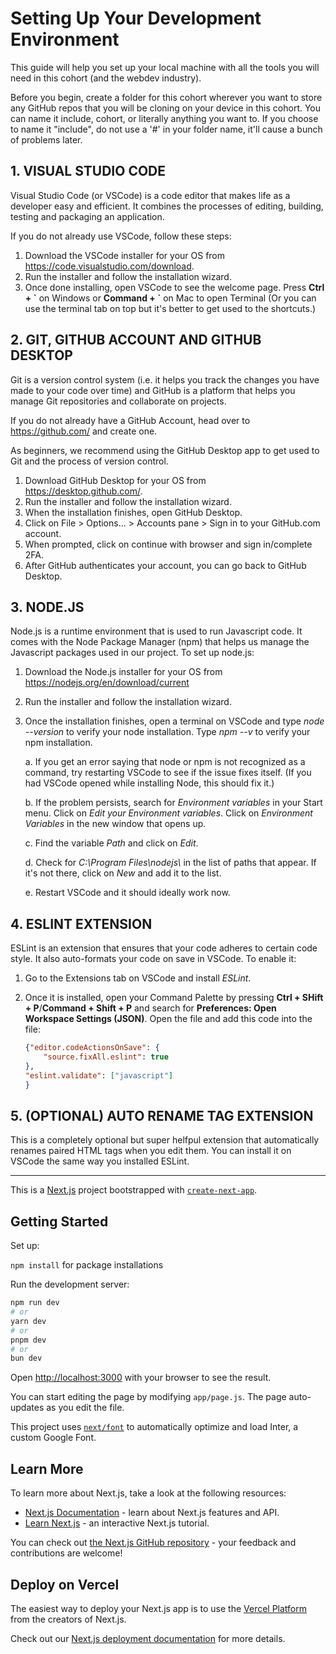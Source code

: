 # Setting Up Your Development Environment
This guide will help you set up your local machine with all the tools you will need in this cohort (and the webdev industry).

Before you begin, create a folder for this cohort wherever you want to store any GitHub repos that you will be cloning on your device in this cohort. You can name it include, cohort, or literally anything you want to. If you choose to name it "include", do not use a '#' in your folder name, it'll cause a bunch of problems later. 


## 1. VISUAL STUDIO CODE
Visual Studio Code (or VSCode) is a code editor that makes life as a developer easy and efficient. It combines the processes of editing, building, testing and packaging an application.

If you do not already use VSCode, follow these steps:
1. Download the VSCode installer for your OS from https://code.visualstudio.com/download.
2. Run the installer and follow the installation wizard.
3. Once done installing, open VSCode to see the welcome page. Press **Ctrl + \`** on Windows or **Command + \`** on Mac to open Terminal (Or you can use the terminal tab on top but it's better to get used to the shortcuts.)


## 2. GIT, GITHUB ACCOUNT AND GITHUB DESKTOP
Git is a version control system (i.e. it helps you track the changes you have made to your code over time) and GitHub is a platform that helps you manage Git repositories and collaborate on projects.

If you do not already have a GitHub Account, head over to https://github.com/ and create one. 

As beginners, we recommend using the GitHub Desktop app to get used to Git and the process of version control.
1. Download GitHub Desktop for your OS from https://desktop.github.com/.
2. Run the installer and follow the installation wizard.
3. When the installation finishes, open GitHub Desktop.
4. Click on File > Options... > Accounts pane > Sign in to your GitHub.com account.
5. When prompted, click on continue with browser and sign in/complete 2FA. 
6. After GitHub authenticates your account, you can go back to GitHub Desktop.


## 3. NODE.JS
Node.js is a runtime environment that is used to run Javascript code. It comes with the Node Package Manager (npm) that helps us manage the Javascript packages used in our project. To set up node.js:
1. Download the Node.js installer for your OS from https://nodejs.org/en/download/current 
2. Run the installer and follow the installation wizard.
3. Once the installation finishes, open a terminal on VSCode and type *node --version* to verify your node installation. Type *npm --v* to verify your npm installation. 

    a. If you get an error saying that node or npm is not recognized as a command, try restarting VSCode to see if the issue fixes itself. (If you had VSCode opened while installing Node, this should fix it.)
   
    b. If the problem persists, search for *Environment variables* in your Start menu. Click on *Edit your Environment variables*. Click on *Environment Variables* in the new window that opens up.
   
    c. Find the variable *Path* and click on *Edit*.
   
    d. Check for *C:\Program Files\nodejs\\* in the list of paths that appear. If it's not there, click on *New* and add it to the list.

    e. Restart VSCode and it should ideally work now. 


## 4. ESLINT EXTENSION
ESLint is an extension that ensures that your code adheres to certain code style. It also auto-formats your code on save in VSCode.  To enable it:
1. Go to the Extensions tab on VSCode and install *ESLint*.
2. Once it is installed, open your Command Palette by pressing **Ctrl + SHift + P**/**Command + Shift + P** and search for **Preferences: Open Workspace Settings (JSON)**. Open the file and add this code into the file:

    ```json
    {"editor.codeActionsOnSave": {
        "source.fixAll.eslint": true
    },
    "eslint.validate": ["javascript"]
    }
    ```


## 5. (OPTIONAL) AUTO RENAME TAG EXTENSION
This is a completely optional but super helfpul extension that automatically renames paired HTML tags when you edit them. You can install it on VSCode the same way you installed ESLint. 

-----------------------------------------------------------------------------------------------------------
This is a [Next.js](https://nextjs.org/) project bootstrapped with [`create-next-app`](https://github.com/vercel/next.js/tree/canary/packages/create-next-app).

## Getting Started
Set up:

`npm install` for package installations

Run the development server:

```bash
npm run dev
# or
yarn dev
# or
pnpm dev
# or
bun dev
```

Open [http://localhost:3000](http://localhost:3000) with your browser to see the result.

You can start editing the page by modifying `app/page.js`. The page auto-updates as you edit the file.

This project uses [`next/font`](https://nextjs.org/docs/basic-features/font-optimization) to automatically optimize and load Inter, a custom Google Font.

## Learn More

To learn more about Next.js, take a look at the following resources:

- [Next.js Documentation](https://nextjs.org/docs) - learn about Next.js features and API.
- [Learn Next.js](https://nextjs.org/learn) - an interactive Next.js tutorial.

You can check out [the Next.js GitHub repository](https://github.com/vercel/next.js/) - your feedback and contributions are welcome!

## Deploy on Vercel

The easiest way to deploy your Next.js app is to use the [Vercel Platform](https://vercel.com/new?utm_medium=default-template&filter=next.js&utm_source=create-next-app&utm_campaign=create-next-app-readme) from the creators of Next.js.

Check out our [Next.js deployment documentation](https://nextjs.org/docs/deployment) for more details.
